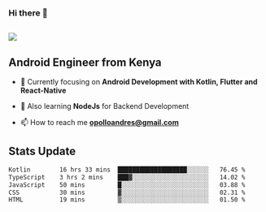 ### Hi there 👋
<h2 align="left"><img src="https://readme-typing-svg.herokuapp.com?color='blue'&lines=I'm+Andrew+Opollo😊;Welcome+to+my+Github😜"> </h2>

## Android Engineer from Kenya


- 🌱 Currently focusing on **Android Development with Kotlin, Flutter and React-Native**

- 🔭 Also learning **NodeJs** for Backend Development

- 📫 How to reach me **opolloandres@gmail.com**


## Stats Update
<!--START_SECTION:waka-->

```txt
Kotlin        16 hrs 33 mins  ███████████████████░░░░░░   76.45 %
TypeScript    3 hrs 2 mins    ███▓░░░░░░░░░░░░░░░░░░░░░   14.02 %
JavaScript    50 mins         █░░░░░░░░░░░░░░░░░░░░░░░░   03.88 %
CSS           30 mins         ▓░░░░░░░░░░░░░░░░░░░░░░░░   02.31 %
HTML          19 mins         ▒░░░░░░░░░░░░░░░░░░░░░░░░   01.50 %
```

<!--END_SECTION:waka-->


